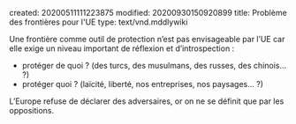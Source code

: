 created: 20200511111223875
modified: 20200930150920899
title: Problème des frontières pour l'UE
type: text/vnd.mddlywiki

Une frontière comme outil de protection n’est pas envisageable par l’UE car elle exige un niveau important de réflexion et d’introspection : 

* protéger de quoi ? (des turcs, des musulmans, des russes, des chinois… ?) 
* protéger quoi ? (laïcité, liberté, nos entreprises, nos paysages… ?)

L’Europe refuse de déclarer des adversaires, or on ne se définit que par les oppositions.